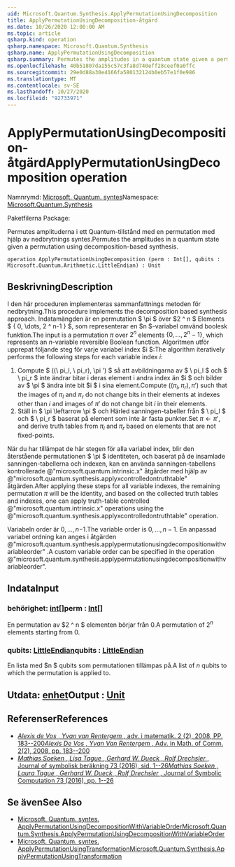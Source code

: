 ```yaml
---
uid: Microsoft.Quantum.Synthesis.ApplyPermutationUsingDecomposition
title: ApplyPermutationUsingDecomposition-åtgärd
ms.date: 10/26/2020 12:00:00 AM
ms.topic: article
qsharp.kind: operation
qsharp.namespace: Microsoft.Quantum.Synthesis
qsharp.name: ApplyPermutationUsingDecomposition
qsharp.summary: Permutes the amplitudes in a quantum state given a permutation using decomposition-based synthesis.
ms.openlocfilehash: 40b51807da155c57c3fa8d740eff28ceef0a0ffc
ms.sourcegitcommit: 29e0d88a30e4166fa580132124b0eb57e1f0e986
ms.translationtype: MT
ms.contentlocale: sv-SE
ms.lasthandoff: 10/27/2020
ms.locfileid: "92733971"
---
```

# <a name="applypermutationusingdecomposition-operation"></a><span data-ttu-id="ecd00-102">ApplyPermutationUsingDecomposition-åtgärd</span><span class="sxs-lookup"><span data-stu-id="ecd00-102">ApplyPermutationUsingDecomposition operation</span></span>

<span data-ttu-id="ecd00-103">Namnrymd: [Microsoft. Quantum. syntes](xref:Microsoft.Quantum.Synthesis)</span><span class="sxs-lookup"><span data-stu-id="ecd00-103">Namespace: [Microsoft.Quantum.Synthesis](xref:Microsoft.Quantum.Synthesis)</span></span>

<span data-ttu-id="ecd00-104">Paketfilerna [](https://nuget.org/packages/)</span><span class="sxs-lookup"><span data-stu-id="ecd00-104">Package: [](https://nuget.org/packages/)</span></span>


<span data-ttu-id="ecd00-105">Permutes amplituderna i ett Quantum-tillstånd med en permutation med hjälp av nedbrytnings syntes.</span><span class="sxs-lookup"><span data-stu-id="ecd00-105">Permutes the amplitudes in a quantum state given a permutation using decomposition-based synthesis.</span></span>

```qsharp
operation ApplyPermutationUsingDecomposition (perm : Int[], qubits : Microsoft.Quantum.Arithmetic.LittleEndian) : Unit
```


## <a name="description"></a><span data-ttu-id="ecd00-106">Beskrivning</span><span class="sxs-lookup"><span data-stu-id="ecd00-106">Description</span></span>

<span data-ttu-id="ecd00-107">I den här proceduren implementeras sammanfattnings metoden för nedbrytning.</span><span class="sxs-lookup"><span data-stu-id="ecd00-107">This procedure implements the decomposition based synthesis approach.</span></span>  <span data-ttu-id="ecd00-108">Indatamängden är en permutation $ \pi $ över $2 ^ n $ Elements $ \{ 0, \dots, 2 ^ n-1 \} $, som representerar en $n $-variabel omvänd boolesk funktion.</span><span class="sxs-lookup"><span data-stu-id="ecd00-108">The input is a permutation $\pi$ over $2^n$ elements $\{0, \dots, 2^n-1\}$, which represents an $n$-variable reversible Boolean function.</span></span>
<span data-ttu-id="ecd00-109">Algoritmen utför upprepat följande steg för varje variabel index $i $:</span><span class="sxs-lookup"><span data-stu-id="ecd00-109">The algorithm iteratively performs the following steps for each variable index $i$:</span></span>

1. <span data-ttu-id="ecd00-110">Compute $ ((\ pi_l, \ pi_r), \pi ') $ så att avbildningarna av $ \ pi_l $ och $ \ pi_r $ inte ändrar bitar i deras element i andra index än $i $ och bilder av $ \pi $ ändra inte bit $i $ i sina element.</span><span class="sxs-lookup"><span data-stu-id="ecd00-110">Compute $((\pi_l, \pi_r), \pi')$ such that the images of $\pi_l$ and $\pi_r$ do not change bits in their elements at indexes other than $i$ and images of $\pi'$ do not change bit $i$ in their elements.</span></span>
2. <span data-ttu-id="ecd00-111">Ställ in $ \pi \leftarrow \pi $ och Härled sanningen-tabeller från $ \ pi_l $ och $ \ pi_r $ baserat på element som inte är fasta punkter.</span><span class="sxs-lookup"><span data-stu-id="ecd00-111">Set $\pi \leftarrow \pi'$, and derive truth tables from $\pi_l$ and $\pi_r$ based on elements that are not fixed-points.</span></span>

<span data-ttu-id="ecd00-112">När du har tillämpat de här stegen för alla variabel index, blir den återstående permutationen $ \pi $ identiteten, och baserat på de insamlade sanningen-tabellerna och indexen, kan en använda sanningen-tabellens kontrollerade @"microsoft.quantum.intrinsic.x" åtgärder med hjälp av @"microsoft.quantum.synthesis.applyxcontrolledontruthtable" åtgärden.</span><span class="sxs-lookup"><span data-stu-id="ecd00-112">After applying these steps for all variable indexes, the remaining permutation $\pi$ will be the identity, and based on the collected truth tables and indexes, one can apply truth-table controlled @"microsoft.quantum.intrinsic.x" operations using the @"microsoft.quantum.synthesis.applyxcontrolledontruthtable" operation.</span></span>

<span data-ttu-id="ecd00-113">Variabeln order är $0, \dots, n-$1.</span><span class="sxs-lookup"><span data-stu-id="ecd00-113">The variable order is $0, \dots, n - 1$.</span></span>  <span data-ttu-id="ecd00-114">En anpassad variabel ordning kan anges i åtgärden @"microsoft.quantum.synthesis.applypermutationusingdecompositionwithvariableorder" .</span><span class="sxs-lookup"><span data-stu-id="ecd00-114">A custom variable order can be specified in the operation @"microsoft.quantum.synthesis.applypermutationusingdecompositionwithvariableorder".</span></span>

## <a name="input"></a><span data-ttu-id="ecd00-115">Indata</span><span class="sxs-lookup"><span data-stu-id="ecd00-115">Input</span></span>

### <a name="perm--int"></a><span data-ttu-id="ecd00-116">behörighet: [int](xref:microsoft.quantum.lang-ref.int)[]</span><span class="sxs-lookup"><span data-stu-id="ecd00-116">perm : [Int](xref:microsoft.quantum.lang-ref.int)[]</span></span>

<span data-ttu-id="ecd00-117">En permutation av $2 ^ n $ elementen börjar från 0.</span><span class="sxs-lookup"><span data-stu-id="ecd00-117">A permutation of $2^n$ elements starting from 0.</span></span>


### <a name="qubits--littleendian"></a><span data-ttu-id="ecd00-118">qubits: [LittleEndian](xref:Microsoft.Quantum.Arithmetic.LittleEndian)</span><span class="sxs-lookup"><span data-stu-id="ecd00-118">qubits : [LittleEndian](xref:Microsoft.Quantum.Arithmetic.LittleEndian)</span></span>

<span data-ttu-id="ecd00-119">En lista med $n $ qubits som permutationen tillämpas på.</span><span class="sxs-lookup"><span data-stu-id="ecd00-119">A list of $n$ qubits to which the permutation is applied to.</span></span>



## <a name="output--unit"></a><span data-ttu-id="ecd00-120">Utdata: [enhet](xref:microsoft.quantum.lang-ref.unit)</span><span class="sxs-lookup"><span data-stu-id="ecd00-120">Output : [Unit](xref:microsoft.quantum.lang-ref.unit)</span></span>



## <a name="references"></a><span data-ttu-id="ecd00-121">Referenser</span><span class="sxs-lookup"><span data-stu-id="ecd00-121">References</span></span>

- [<span data-ttu-id="ecd00-122">*Alexis de Vos* , *Yvan van Rentergem* , adv. i matematik. 2 (2), 2008, PP. 183--200</span><span class="sxs-lookup"><span data-stu-id="ecd00-122">*Alexis De Vos* , *Yvan Van Rentergem* , Adv. in Math. of Comm. 2(2), 2008, pp. 183--200</span></span>](http://www.aimsciences.org/article/doi/10.3934/amc.2008.2.183)
- [<span data-ttu-id="ecd00-123">*Mathias Soeken* , *Lisa Tague* , *Gerhard W. Dueck* , *Rolf Drechsler* , Journal of symbolisk beräkning 73 (2016), sid. 1--26</span><span class="sxs-lookup"><span data-stu-id="ecd00-123">*Mathias Soeken* , *Laura Tague* , *Gerhard W. Dueck* , *Rolf Drechsler* , Journal of Symbolic Computation 73 (2016), pp. 1--26</span></span>](https://www.sciencedirect.com/science/article/pii/S0747717115000188?via%3Dihub)

## <a name="see-also"></a><span data-ttu-id="ecd00-124">Se även</span><span class="sxs-lookup"><span data-stu-id="ecd00-124">See Also</span></span>

- [<span data-ttu-id="ecd00-125">Microsoft. Quantum. syntes. ApplyPermutationUsingDecompositionWithVariableOrder</span><span class="sxs-lookup"><span data-stu-id="ecd00-125">Microsoft.Quantum.Synthesis.ApplyPermutationUsingDecompositionWithVariableOrder</span></span>](xref:Microsoft.Quantum.Synthesis.ApplyPermutationUsingDecompositionWithVariableOrder)
- [<span data-ttu-id="ecd00-126">Microsoft. Quantum. syntes. ApplyPermutationUsingTransformation</span><span class="sxs-lookup"><span data-stu-id="ecd00-126">Microsoft.Quantum.Synthesis.ApplyPermutationUsingTransformation</span></span>](xref:Microsoft.Quantum.Synthesis.ApplyPermutationUsingTransformation)